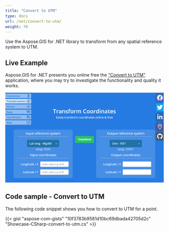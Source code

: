 ```yaml
---
title: "Convert to UTM"
type: docs
url: /net/convert-to-utm/
weight: 70
---
```


Use the Aspose.GIS for .NET library to transform from any spatial reference system to UTM.

## **Live Example**

Aspose.GIS for .NET presents you online free the ["Convert to UTM"](https://products.aspose.app/gis/transformation/convert-to-utm) application, where you may try to investigate the functionality and quality it works.

![transformation coordinates app](transform-coordinates.png)

## **Code sample - Convert to UTM**

The following code snippet shows you how to convert to UTM for a point.

{{< gist "aspose-com-gists" "10f3783b9581d10bc69dbada42705d2c" "Showcase-CSharp-convert-to-utm.cs" >}}
